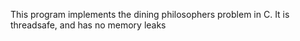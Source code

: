 This program implements the dining philosophers problem in C. It is threadsafe, and has no memory leaks
